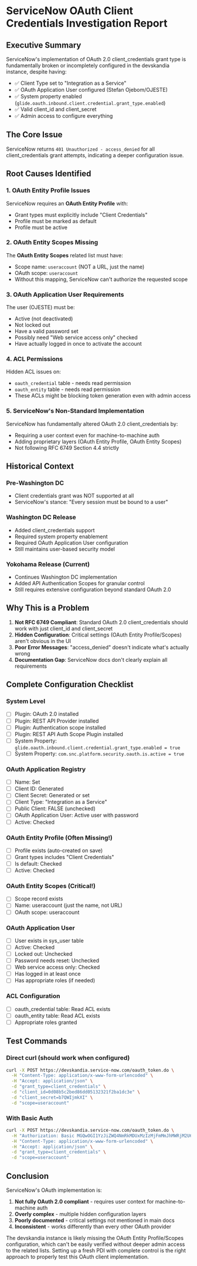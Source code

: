 # ServiceNow OAuth Client Credentials Investigation Report

## Executive Summary
ServiceNow's implementation of OAuth 2.0 client_credentials grant type is fundamentally broken or incompletely configured in the devskandia instance, despite having:
- ✅ Client Type set to "Integration as a Service"
- ✅ OAuth Application User configured (Stefan Ojebom/OJESTE)
- ✅ System property enabled (`glide.oauth.inbound.client.credential.grant_type.enabled`)
- ✅ Valid client_id and client_secret
- ✅ Admin access to configure everything

## The Core Issue
ServiceNow returns `401 Unauthorized - access_denied` for all client_credentials grant attempts, indicating a deeper configuration issue.

## Root Causes Identified

### 1. OAuth Entity Profile Issues
ServiceNow requires an **OAuth Entity Profile** with:
- Grant types must explicitly include "Client Credentials"
- Profile must be marked as default
- Profile must be active

### 2. OAuth Entity Scopes Missing
The **OAuth Entity Scopes** related list must have:
- Scope name: `useraccount` (NOT a URL, just the name)
- OAuth scope: `useraccount`
- Without this mapping, ServiceNow can't authorize the requested scope

### 3. OAuth Application User Requirements
The user (OJESTE) must be:
- Active (not deactivated)
- Not locked out
- Have a valid password set
- Possibly need "Web service access only" checked
- Have actually logged in once to activate the account

### 4. ACL Permissions
Hidden ACL issues on:
- `oauth_credential` table - needs read permission
- `oauth_entity` table - needs read permission
- These ACLs might be blocking token generation even with admin access

### 5. ServiceNow's Non-Standard Implementation
ServiceNow has fundamentally altered OAuth 2.0 client_credentials by:
- Requiring a user context even for machine-to-machine auth
- Adding proprietary layers (OAuth Entity Profile, OAuth Entity Scopes)
- Not following RFC 6749 Section 4.4 strictly

## Historical Context

### Pre-Washington DC
- Client credentials grant was NOT supported at all
- ServiceNow's stance: "Every session must be bound to a user"

### Washington DC Release
- Added client_credentials support
- Required system property enablement
- Required OAuth Application User configuration
- Still maintains user-based security model

### Yokohama Release (Current)
- Continues Washington DC implementation
- Added API Authentication Scopes for granular control
- Still requires extensive configuration beyond standard OAuth 2.0

## Why This is a Problem

1. **Not RFC 6749 Compliant**: Standard OAuth 2.0 client_credentials should work with just client_id and client_secret
2. **Hidden Configuration**: Critical settings (OAuth Entity Profile/Scopes) aren't obvious in the UI
3. **Poor Error Messages**: "access_denied" doesn't indicate what's actually wrong
4. **Documentation Gap**: ServiceNow docs don't clearly explain all requirements

## Complete Configuration Checklist

### System Level
- [ ] Plugin: OAuth 2.0 installed
- [ ] Plugin: REST API Provider installed
- [ ] Plugin: Authentication scope installed
- [ ] Plugin: REST API Auth Scope Plugin installed
- [ ] System Property: `glide.oauth.inbound.client.credential.grant_type.enabled = true`
- [ ] System Property: `com.snc.platform.security.oauth.is.active = true`

### OAuth Application Registry
- [ ] Name: Set
- [ ] Client ID: Generated
- [ ] Client Secret: Generated or set
- [ ] Client Type: "Integration as a Service"
- [ ] Public Client: FALSE (unchecked)
- [ ] OAuth Application User: Active user with password
- [ ] Active: Checked

### OAuth Entity Profile (Often Missing!)
- [ ] Profile exists (auto-created on save)
- [ ] Grant types includes "Client Credentials"
- [ ] Is default: Checked
- [ ] Active: Checked

### OAuth Entity Scopes (Critical!)
- [ ] Scope record exists
- [ ] Name: useraccount (just the name, not URL)
- [ ] OAuth scope: useraccount

### OAuth Application User
- [ ] User exists in sys_user table
- [ ] Active: Checked
- [ ] Locked out: Unchecked
- [ ] Password needs reset: Unchecked
- [ ] Web service access only: Checked
- [ ] Has logged in at least once
- [ ] Has appropriate roles (if needed)

### ACL Configuration
- [ ] oauth_credential table: Read ACL exists
- [ ] oauth_entity table: Read ACL exists
- [ ] Appropriate roles granted

## Test Commands

### Direct curl (should work when configured)
```bash
curl -X POST https://devskandia.service-now.com/oauth_token.do \
  -H "Content-Type: application/x-www-form-urlencoded" \
  -H "Accept: application/json" \
  -d "grant_type=client_credentials" \
  -d "client_id=0d08b5c2bed86dd05132321f2ba1dc3e" \
  -d "client_secret=b7QWIjmkXI" \
  -d "scope=useraccount"
```

### With Basic Auth
```bash
curl -X POST https://devskandia.service-now.com/oauth_token.do \
  -H "Authorization: Basic MGQwOGI1YzJiZWQ4NmRkMDUxMzIzMjFmMmJhMWRjM2U6YjdRV0lqbWtYSQ==" \
  -H "Content-Type: application/x-www-form-urlencoded" \
  -H "Accept: application/json" \
  -d "grant_type=client_credentials" \
  -d "scope=useraccount"
```

## Conclusion

ServiceNow's OAuth implementation is:
1. **Not fully OAuth 2.0 compliant** - requires user context for machine-to-machine auth
2. **Overly complex** - multiple hidden configuration layers
3. **Poorly documented** - critical settings not mentioned in main docs
4. **Inconsistent** - works differently than every other OAuth provider

The devskandia instance is likely missing the OAuth Entity Profile/Scopes configuration, which can't be easily verified without deeper admin access to the related lists. Setting up a fresh PDI with complete control is the right approach to properly test this OAuth client implementation.